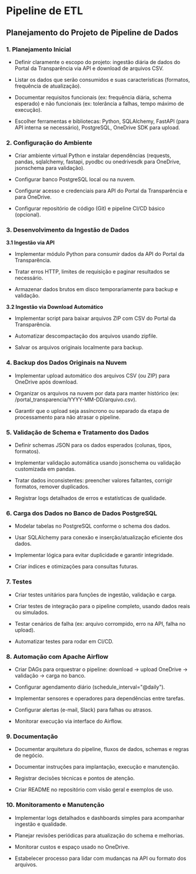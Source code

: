 # **Pipeline de ETL**


## **Planejamento do Projeto de Pipeline de Dados**
### **1. Planejamento Inicial**

- Definir claramente o escopo do projeto: ingestão diária de dados do Portal da Transparência via API e download de arquivos CSV.

- Listar os dados que serão consumidos e suas características (formatos, frequência de atualização).

- Documentar requisitos funcionais (ex: frequência diária, schema esperado) e não funcionais (ex: tolerância a falhas, tempo máximo de execução).

- Escolher ferramentas e bibliotecas: Python, SQLAlchemy, FastAPI (para API interna se necessário), PostgreSQL, OneDrive SDK para upload.

### **2. Configuração do Ambiente**

- Criar ambiente virtual Python e instalar dependências (requests, pandas, sqlalchemy, fastapi, pyodbc ou onedrivesdk para OneDrive, jsonschema para validação).

- Configurar banco PostgreSQL local ou na nuvem.

- Configurar acesso e credenciais para API do Portal da Transparência e para OneDrive.

- Configurar repositório de código (Git) e pipeline CI/CD básico (opcional).

### **3. Desenvolvimento da Ingestão de Dados**

**3.1 Ingestão via API**

- Implementar módulo Python para consumir dados da API do Portal da Transparência.

- Tratar erros HTTP, limites de requisição e paginar resultados se necessário.

- Armazenar dados brutos em disco temporariamente para backup e validação.

**3.2 Ingestão via Download Automático**

- Implementar script para baixar arquivos ZIP com CSV do Portal da Transparência.

- Automatizar descompactação dos arquivos usando zipfile.

- Salvar os arquivos originais localmente para backup.

### **4. Backup dos Dados Originais na Nuvem**

- Implementar upload automático dos arquivos CSV (ou ZIP) para OneDrive após download.

- Organizar os arquivos na nuvem por data para manter histórico (ex: /portal_transparencia/YYYY-MM-DD/arquivo.csv).

- Garantir que o upload seja assíncrono ou separado da etapa de processamento para não atrasar o pipeline.

### **5. Validação de Schema e Tratamento dos Dados**

- Definir schemas JSON para os dados esperados (colunas, tipos, formatos).

- Implementar validação automática usando jsonschema ou validação customizada em pandas.

- Tratar dados inconsistentes: preencher valores faltantes, corrigir formatos, remover duplicados.

- Registrar logs detalhados de erros e estatísticas de qualidade.

### **6. Carga dos Dados no Banco de Dados PostgreSQL**

- Modelar tabelas no PostgreSQL conforme o schema dos dados.

- Usar SQLAlchemy para conexão e inserção/atualização eficiente dos dados.

- Implementar lógica para evitar duplicidade e garantir integridade.

- Criar índices e otimizações para consultas futuras.

### **7. Testes**
- Criar testes unitários para funções de ingestão, validação e carga.

- Criar testes de integração para o pipeline completo, usando dados reais ou simulados.

- Testar cenários de falha (ex: arquivo corrompido, erro na API, falha no upload).

- Automatizar testes para rodar em CI/CD.

### **8. Automação com Apache Airflow**

- Criar DAGs para orquestrar o pipeline: download → upload OneDrive → validação → carga no banco.

- Configurar agendamento diário (schedule_interval="@daily").

- Implementar sensores e operadores para dependências entre tarefas.

- Configurar alertas (e-mail, Slack) para falhas ou atrasos.

- Monitorar execução via interface do Airflow.

### **9. Documentação**

- Documentar arquitetura do pipeline, fluxos de dados, schemas e regras de negócio.

- Documentar instruções para implantação, execução e manutenção.

- Registrar decisões técnicas e pontos de atenção.

- Criar README no repositório com visão geral e exemplos de uso.

### **10. Monitoramento e Manutenção**

- Implementar logs detalhados e dashboards simples para acompanhar ingestão e qualidade.

- Planejar revisões periódicas para atualização do schema e melhorias.

- Monitorar custos e espaço usado no OneDrive.

- Estabelecer processo para lidar com mudanças na API ou formato dos arquivos.

